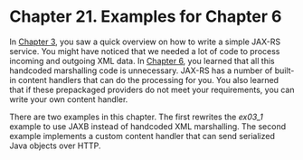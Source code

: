 # Chapter 21. Examples for Chapter 6


In [Chapter 3](../../part1/chapter3/your_first_jax_rs_service.md), you saw a quick overview on how to write a simple JAX-RS service. You might have noticed that we needed a lot of code to process incoming and outgoing XML data. In [Chapter 6](../../part1/chapter6/jax_rs_content_handlers.md), you learned that all this handcoded marshalling code is unnecessary. JAX-RS has a number of built-in content handlers that can do the processing for you. You also learned that if these prepackaged providers do not meet your requirements, you can write your own content handler.


There are two examples in this chapter. The first rewrites the *ex03_1* example to use JAXB instead of handcoded XML marshalling. The second example implements a custom content handler that can send serialized Java objects over HTTP.